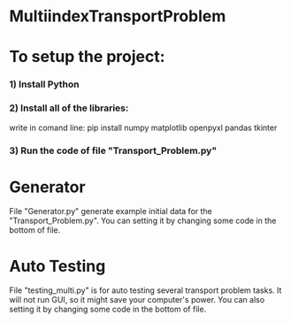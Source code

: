# MultiindexTransportProblem

# To setup the project:

### 1) Install Python
### 2) Install all of the libraries:
  write in comand line:
  pip install numpy matplotlib openpyxl pandas tkinter
### 3) Run the code of file "Transport_Problem.py"

# Generator
File "Generator.py" generate example initial data for the "Transport_Problem.py".
You can setting it by changing some code in the bottom of file.

# Auto Testing
File "testing_multi.py" is for auto testing several transport problem tasks.
It will not run GUI, so it might save your computer's power.
You can also setting it by changing some code in the bottom of file.
